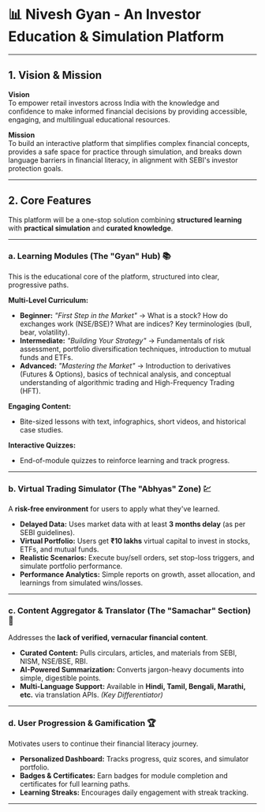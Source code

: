 # 📊 Nivesh Gyan - An Investor Education & Simulation Platform  

---

## 1. Vision & Mission  

**Vision**  
To empower retail investors across India with the knowledge and confidence to make informed financial decisions by providing accessible, engaging, and multilingual educational resources.  

**Mission**  
To build an interactive platform that simplifies complex financial concepts, provides a safe space for practice through simulation, and breaks down language barriers in financial literacy, in alignment with SEBI's investor protection goals.  

---

## 2. Core Features  

This platform will be a one-stop solution combining **structured learning** with **practical simulation** and **curated knowledge**.  

---

### a. Learning Modules (The **"Gyan" Hub**) 📚  
This is the educational core of the platform, structured into clear, progressive paths.  

**Multi-Level Curriculum:**  
- **Beginner:** *"First Step in the Market"* → What is a stock? How do exchanges work (NSE/BSE)? What are indices? Key terminologies (bull, bear, volatility).  
- **Intermediate:** *"Building Your Strategy"* → Fundamentals of risk assessment, portfolio diversification techniques, introduction to mutual funds and ETFs.  
- **Advanced:** *"Mastering the Market"* → Introduction to derivatives (Futures & Options), basics of technical analysis, and conceptual understanding of algorithmic trading and High-Frequency Trading (HFT).  

**Engaging Content:**  
- Bite-sized lessons with text, infographics, short videos, and historical case studies.  

**Interactive Quizzes:**  
- End-of-module quizzes to reinforce learning and track progress.  

---

### b. Virtual Trading Simulator (The **"Abhyas" Zone**) 💹  
A **risk-free environment** for users to apply what they've learned.  

- **Delayed Data:** Uses market data with at least **3 months delay** (as per SEBI guidelines).  
- **Virtual Portfolio:** Users get **₹10 lakhs** virtual capital to invest in stocks, ETFs, and mutual funds.  
- **Realistic Scenarios:** Execute buy/sell orders, set stop-loss triggers, and simulate portfolio performance.  
- **Performance Analytics:** Simple reports on growth, asset allocation, and learnings from simulated wins/losses.  

---

### c. Content Aggregator & Translator (The **"Samachar" Section**) 📰  
Addresses the **lack of verified, vernacular financial content**.  

- **Curated Content:** Pulls circulars, articles, and materials from SEBI, NISM, NSE/BSE, RBI.  
- **AI-Powered Summarization:** Converts jargon-heavy documents into simple, digestible points.  
- **Multi-Language Support:** Available in **Hindi, Tamil, Bengali, Marathi, etc.** via translation APIs. *(Key Differentiator)*  

---

### d. User Progression & Gamification 🏆  
Motivates users to continue their financial literacy journey.  

- **Personalized Dashboard:** Tracks progress, quiz scores, and simulator portfolio.  
- **Badges & Certificates:** Earn badges for module completion and certificates for full learning paths.  
- **Learning Streaks:** Encourages daily engagement with streak tracking.  

---
